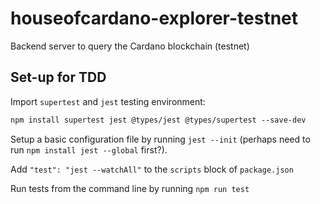 # houseofcardano-explorer-testnet
Backend server to query the Cardano blockchain (testnet)

## Set-up for TDD

Import `supertest` and `jest` testing environment:

``` markdown
npm install supertest jest @types/jest @types/supertest --save-dev
```

Setup a basic configuration file by running `jest --init` (perhaps need to run `npm install jest --global` first?).

Add `"test": "jest --watchAll"` to the `scripts` block of `package.json`

Run tests from the command line by running `npm run test`